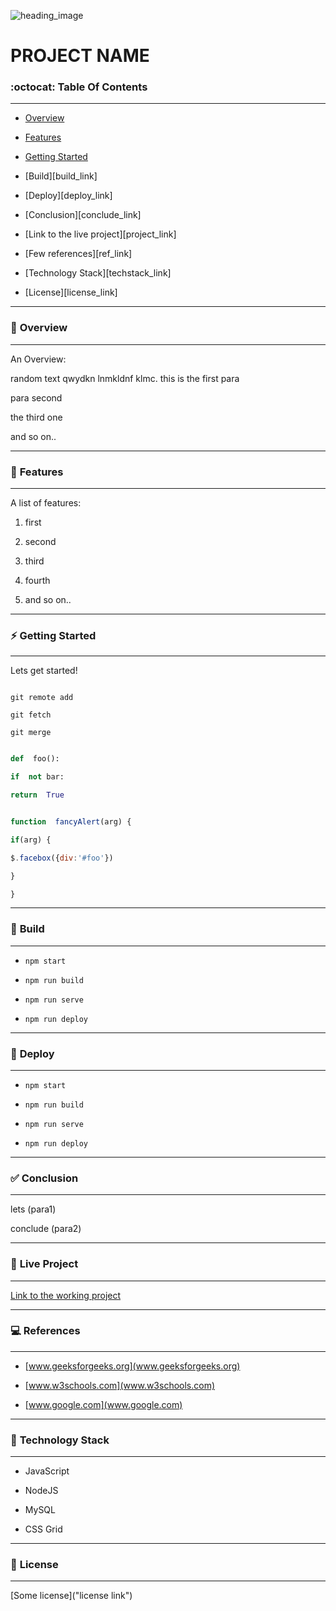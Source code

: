 ![heading_image][image]

[image]: https://www.uokpl.rs/fpng/d/604-6049435_knowage-on-twitter.png

# PROJECT NAME

### :octocat: **Table Of Contents**
---
* [Overview](#overview)

* [Features](#features)

* [Getting Started](###getting-started)

* [Build][build_link]

* [Deploy][deploy_link]

* [Conclusion][conclude_link]

* [Link to the live project][project_link]

* [Few references][ref_link]

* [Technology Stack][techstack_link]

* [License][license_link]


---

### :closed_book: **Overview**

---

<p>An Overview:</p>

<p>random text qwydkn lnmkldnf klmc. this is the first para</p>

<p>para second</p>

<p>the third one</p>

<p>and so on..</p>

---

### :rainbow: **Features**

---

A list of features:

1. first

2. second

3. third

4. fourth

5. and so on..

---

### :zap: **Getting Started**

---

Lets get started!
```console

git remote add

git fetch

git merge

```

```python

def  foo():

if  not bar:

return  True

```

```javascript

function  fancyAlert(arg) {

if(arg) {

$.facebox({div:'#foo'})

}

}

```

---

### :hammer: **Build**

---

- `npm start`

- `npm run build`

- `npm run serve`

- `npm run deploy`

---

### :wrench: **Deploy**

---

- `npm start`

- `npm run build`

- `npm run serve`

- `npm run deploy`

---

### :white_check_mark: **Conclusion**

---

<p> lets (para1) </p>

<p> conclude (para2) </p>

---

### :pencil: **Live Project**

---

[Link to the working project](www.google.com)

---

### :computer: **References**

---

- [www.geeksforgeeks.org](www.geeksforgeeks.org)

- [www.w3schools.com](www.w3schools.com)

- [www.google.com](www.google.com)

---

### :rocket: **Technology Stack**

---

- JavaScript

- NodeJS

- MySQL

- CSS Grid

---

###  :page_with_curl: **License**

---

[Some license]("license link")
